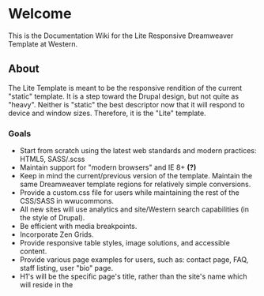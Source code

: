 # Welcome

This is the Documentation Wiki for the Lite Responsive Dreamweaver Template at Western.

## About

The Lite Template is meant to be the responsive rendition of the current "static" template. It is a step toward the Drupal design, but not quite as "heavy". Neither is "static" the best descriptor now that it will respond to device and window sizes. Therefore, it is the "Lite" template.

### Goals

* Start from scratch using the latest web standards and modern practices: HTML5, SASS/.scss
* Maintain support for "modern browsers" and IE 8+ **(?)**
* Keep in mind the current/previous version of the template. Maintain the same Dreamweaver template regions for relatively simple conversions.
* Provide a custom.css file for users while maintaining the rest of the CSS/SASS in wwucommons.
* All new sites will use analytics and site/Western search capabilities (in the style of Drupal).
* Be efficient with media breakpoints.
* Incorporate Zen Grids.
* Provide responsive table styles, image solutions, and accessible content.
* Provide various page examples for users, such as: contact page, FAQ, staff listing, user "bio" page.
* H1's will be the specific page's title, rather than the site's name which will reside in the <title> element and banner.
* Provide users with a "quick guide" and more indepth articles about using the template. The quick guide on the future IT/WebTech site would remind users of the following types of tasks: Replace "sharename"; update contact information; edit <titles>; don't use inline styles, etc; use custom.css; don't try to be a link directory or portal (was previously more helpful before search engines became popular/widespread); etc.

### To-Do

* Convert em font-size units to rem when there is required amount of [browser support](http://caniuse.com/rem)

### Wiki features

This wiki uses the [Markdown](http://daringfireball.net/projects/markdown/) syntax.

The wiki itself is actually a git repository, which means you can clone it, edit it locally/offline, add images or any other file type, and push it back to us. It will be live immediately.

Go ahead and try:

```
$ git clone https://bitbucket.org/wwuweb/lite-responsive-template.git/wiki
```

Wiki pages are normal files, with the .md extension. You can edit them locally, as well as creating new ones.

# Style Guide Draft

## SASS/.scss Partials

### Order of Importing
Currently, we are importing several partials into the main.scss file. If adding more, be conscious about the order you place them in. _base is above _media-queries and _user because it contains variables and mixins that _layout and _user are dependent on. _media-queries could potentially modify things main.scss has already declared, so based on the cascade, it needed to be imported at the end of main.scss.

### Non-Compiling vs. Compiling
The _base partial contains variables and mixins that pretty much every other SCSS file will use. It is imported into every SCSS file so it is a good candidate for being non-compiling. Non-compiling means it will not generate its own CSS code. See: ["Sass code that doesn’t cause Sass to actually output CSS."](http://thesassway.com/beginner/how-to-structure-a-sass-project) Variables and mixins don't have a CSS equivalent and are simply helpers for the rest of our styles.

_fonts, _reset, and _zen all contain code that will be compiled into CSS as well as containing helpers that can be used elsewhere. They are imported at the top of our main.scss file for this reason.
### What Goes Where?

#### _base.scss and _mixins.scss
Non-compiling helper SCSS code. Variables, mixins, etc.

#### _media-queries.scss
Contains layout related classes grouped by media queries. Layout classes: "A class which fundamentally divides the page into sections."

Also contains media-query-specific styles.

#### _user.scss
Classes created specifically for other users/clients on campus to use in Dreamweaver's GUI. The users of these "unsemantic" classes will likely be working with Dreamweaver in the Design view. They are likely unfamiliar and uncomfortable with code so the classes we create should be as meaningful as possible to us, the developers, but still user-friendly for non-tech-savvy users.

Avoid explicitly presentational class names when possible, but if they are unavoidable, prefix the class declared in _user.scss with "style-". Prefix layout-related classes (like floats and clears) with "layout-"


# Classes & Naming Conventions

## Presentation-free Markup

In the vein of the [Separation of Concerns](http://en.wikipedia.org/wiki/Separation_of_concerns), we try to keep presentation (CSS/SCSS), structure (HTML), and function (JS/jQuery) separate. These three concepts support the most important part: the content.

Refrain from creating class names (an HTML attribute) based on how something looks.

"Class names should communicate *useful* information to *developers*. It’s helpful to understand what a specific class name is going to do when you read a DOM snippet, especially in multi-developer teams where front-enders won’t be the only people working with HTML components." -[Nicolas Gallagher on HTML Semantics](http://nicolasgallagher.com/about-html-semantics-front-end-architecture/)

```
.blue-left-links { color:blue; float:left; }
// Is less helpful when you happen to change the color scheme and layout later; but the HTML structure remains the same.

// A few months later, you are asked to change the colors to reflect an upcoming holiday:
.blue-left-links { color:pink; float:none; }
// blue-left-links no longer makes sense. Describe the function of this element.

// For example, if this class was applied to a <ul> element that was styled
// differently according to the time of year, the following would be more helpful:
$season-hue:pink;
.seasonal-navigation { color:$season-hue; }
// Note the use of a variable which can be used elsewhere with minimal upkeep next time the season changes.
```

## [SMACSS](http://smacss.com/) Concepts

"At the very core of SMACSS is categorization. By categorizing CSS rules, we begin to see patterns and can define better practices around each of these patterns." -[SMACSS](http://smacss.com/book/categorizing)

### Class Prefixes

### .module-

Classes prefixed with 'module-' represent "reusable, modular parts of our design". Our previous static template included "blue boxes" that would fit in this category.

* Social media icons and "widgets"
* Callout boxes
* Staff/faculty listings and directories
* Contact information that is often repeated
* Slideshow
* Gallery

### .is- (states)

Prefixing a class with .is- can be a good way to describe an action. It also visually separates them from other classes.
```
.is-open {}
.is-closed {}
.is-hidden { display:none; }
.is-active {}
.is-inactive {}
```

They can be combined with other classes in a helpful, readable way:
```
.module-accordion.is-closed { ... }
.main-nav.is-open { ... }
```

## DRY - Don't Repeat Yourself

## Stick to Classes; Don't use IDs

Great explaination from [Stubbornella in the OOCSS FAQ](https://github.com/stubbornella/oocss/wiki/faq#should-i-use-ids-to-style-my-content):
"There are two reasons for not using IDs to style content:

1. They mess up specificity because they are too strong (the most important reason)
2. They are unique identifiers, which makes components built with them something like singletons, not reusable on the same page

On the other hand, IDs are great for linking and JS hooks. Put them in the HTML, just don’t use them for styles."